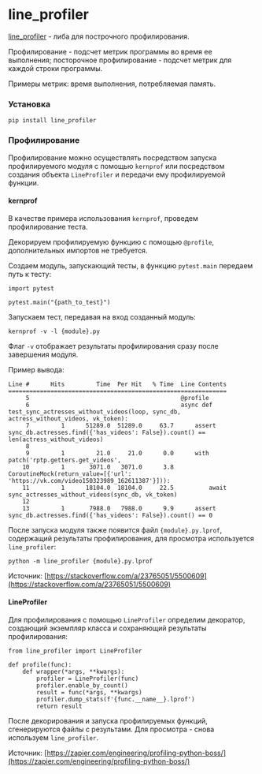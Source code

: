 # line\_profiler

[line\_profiler](https://github.com/rkern/line_profiler) - либа для построчного профилирования.

Профилирование - подсчет метрик программы во время ее выполнения; посторочное профилирование - подсчет метрик для каждой строки программы.

Примеры метрик: время выполнения, потребляемая память.

### Установка

```text
pip install line_profiler
```

### Профилирование

Профилирование можно осуществлять посредством запуска профилируемого модуля с помощью `kernprof` или посредством создания объекта `LineProfiler` и передачи ему профилируемой функции.

#### kernprof

В качестве примера использования `kernprof`, проведем профилирование теста.

Декорируем профилируемую функцию с помощью `@profile`, дополнительных импортов не требуется.

Создаем модуль, запускающий тесты, в функцию `pytest.main` передаем путь к тесту:

```text
import pytest

pytest.main("{path_to_test}")
```

Запускаем тест, передавая на вход созданный модуль:

```text
kernprof -v -l {module}.py
```

Флаг `-v` отображает результаты профилирования сразу после завершения модуля.

Пример вывода:

```text
Line #      Hits         Time  Per Hit   % Time  Line Contents
==============================================================
     5                                           @profile
     6                                           async def test_sync_actresses_without_videos(loop, sync_db, actress_without_videos, vk_token):
     7         1      51289.0  51289.0     63.7      assert sync_db.actresses.find({'has_videos': False}).count() == len(actress_without_videos)
     8
     9         1         21.0     21.0      0.0      with patch('rptp.getters.get_videos',
    10         1       3071.0   3071.0      3.8                 CoroutineMock(return_value=[{'url': 'https://vk.com/video150323989_162611387'}])):
    11         1      18104.0  18104.0     22.5          await sync_actresses_without_videos(sync_db, vk_token)
    12
    13         1       7988.0   7988.0      9.9      assert sync_db.actresses.find({'has_videos': False}).count() == 0
```

После запуска модуля также появится файл `{module}.py.lprof`, содержащий результаты профилирования, для просмотра используется `line_profiler`:

```text
python -m line_profiler {module}.py.lprof
```

Источник: [https://stackoverflow.com/a/23765051/5500609](https://stackoverflow.com/a/23765051/5500609)

#### LineProfiler

Для профилирования с помощью `LineProfiler` определим декоратор, создающий экземпляр класса и сохраняющий результаты профилирования:

```text
from line_profiler import LineProfiler

def profile(func):
    def wrapper(*args, **kwargs):
        profiler = LineProfiler(func)
        profiler.enable_by_count()
        result = func(*args, **kwargs)
        profiler.dump_stats(f'{func.__name__}.lprof')
        return result
```

После декорирования и запуска профилируемых функций, сгенерируются файлы с результами. Для просмотра - снова используем `line_profiler`.

Источник: [https://zapier.com/engineering/profiling-python-boss/](https://zapier.com/engineering/profiling-python-boss/)

